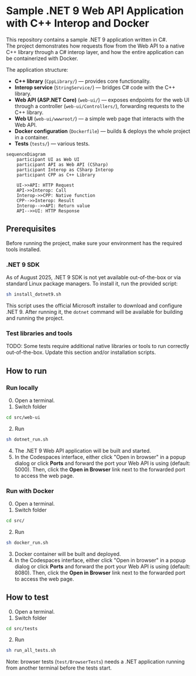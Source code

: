 
# Sample .NET 9 Web API Application with C++ Interop and Docker

This repository contains a sample .NET 9 application written in C#.  
The project demonstrates how requests flow from the Web API to a native C++ library through a C# interop layer, and how the entire application can be containerized with Docker.

The application structure:
- **C++ library** (`CppLibrary/`) — provides core functionality.
- **Interop service** (`StringService/`) — bridges C# code with the C++ library.
- **Web API (ASP.NET Core)** (`web-ui/`) — exposes endpoints for the web UI through a controller (`web-ui/Controllers/`), forwarding requests to the C++ library.
- **Web UI** (`web-ui/wwwroot/`) — a simple web page that interacts with the Web API.
- **Docker configuration** (`Dockerfile`) — builds & deploys the whole project in a container.
- **Tests** (`tests/`) — various tests.

```mermaid
sequenceDiagram
    participant UI as Web UI
    participant API as Web API (CSharp)
    participant Interop as CSharp Interop
    participant CPP as C++ Library

    UI->>API: HTTP Request
    API->>Interop: Call
    Interop->>CPP: Native function
    CPP-->>Interop: Result
    Interop-->>API: Return value
    API-->>UI: HTTP Response
```

## Prerequisites

Before running the project, make sure your environment has the required tools installed.

### .NET 9 SDK

As of August 2025, .NET 9 SDK is not yet available out-of-the-box or via standard Linux package managers. To install it, run the provided script:

```bash
sh install_dotnet9.sh
```

This script uses the official Microsoft installer to download and configure .NET 9.
After running it, the `dotnet` command will be available for building and running the project.

### Test libraries and tools

TODO: Some tests require additional native libraries or tools to run correctly out-of-the-box. Update this section and/or installation scripts.

## How to run

### Run locally

0. Open a terminal.
1. Switch folder
```bash 
cd src/web-ui
```
2. Run 
```bash 
sh dotnet_run.sh
``` 
4. The .NET 9 Web API application will be built and started.
5. In the Codespaces interface, either click "Open in browser" in a popup dialog or click **Ports** and forward the port your Web API is using (default: 5000). Then, click the **Open in Browser** link next to the forwarded port to access the web page.

### Run with Docker

0. Open a terminal.
1. Switch folder
```bash
cd src/
```
2. Run 
```bash 
sh docker_run.sh
```
3. Docker container will be built and deployed.
4. In the Codespaces interface, either click "Open in browser" in a popup dialog or click **Ports** and forward the port your Web API is using (default: 8080). Then, click the **Open in Browser** link next to the forwarded port to access the web page.

## How to test

0. Open a terminal.
1. Switch folder
```bash
cd src/tests
```
2. Run
```bash 
sh run_all_tests.sh
```
Note: browser tests (`test/BrowserTests`) needs a .NET application running from another terminal before the tests start. 